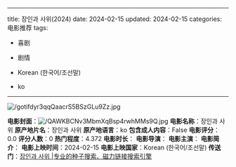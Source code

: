 
---
title: 장인과 사위(2024)
date: 2024-02-15
updated: 2024-02-15
categories: 电影推荐
tags:

- 喜剧
- 剧情

- Korean (한국어/조선말)
- ko
---

<img src="https://image.tmdb.org/t/p/original/gotifdyr3qqQaacrS5BSzGLu9Zz.jpg" alt="/gotifdyr3qqQaacrS5BSzGLu9Zz.jpg" title="/gotifdyr3qqQaacrS5BSzGLu9Zz.jpg">

**电影封面**：<img src="https://image.tmdb.org/t/p/w200/QAWKBCNv3MbmXqBsp4rwhMMs9Q.jpg" alt="/QAWKBCNv3MbmXqBsp4rwhMMs9Q.jpg" title="/QAWKBCNv3MbmXqBsp4rwhMMs9Q.jpg">
**电影名称**：장인과 사위
**原产地片名**：장인과 사위
**原产地语言**：ko
**包含成人内容**：False
**电影评分**：0.0
**评分人数**：0
**热门程度**：4.372
**电影时长**：
**电影导演**：
**电影主演**：
**电影简介**：
**电影上映时间**：2024-02-15
**电影上映国家**：Korean (한국어/조선말)
**传送门**：[장인과 사위 |专业的种子搜索、磁力链接搜索引擎](https://movie.amd794.com:2083/?search=%EC%9E%A5%EC%9D%B8%EA%B3%BC%20%EC%82%AC%EC%9C%84&ordering=&mode=match_phrase&page_size=10&page=1)

